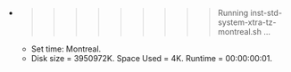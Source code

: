 * >>>>>>>>> Running inst-std-system-xtra-tz-montreal.sh ...
  * Set time: Montreal.
  * Disk size = 3950972K. Space Used = 4K. Runtime = 00:00:00:01.
